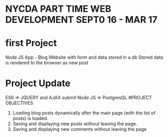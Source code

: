# NYCDA PART TIME WEB DEVELOPMENT SEPT0 16 - MAR 17 
# first Project
Node JS App - Blog Website with form and data stored in a db
Stored data is rendered to the browser as new post
# Project Update
ES6 => JQUERY and AJAX submit 
Node JS => PostgresQL
#PROJECT OBJECTIVES
1. Loading blog posts dynamically after the main page (with the list of posts) is loaded.
2. Saving and displaying new posts without leaving the page.
3. Saving and displaying new comments without leaving the page
